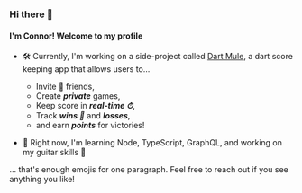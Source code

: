### Hi there 👋

#### I'm Connor! Welcome to my profile

- 🛠 Currently, I'm working on a side-project called [Dart Mule](https://beta.dartmule.com/), a dart score keeping app that allows users to... 
  - Invite 🎉 friends, 
  - Create ***private*** games, 
  - Keep score in ***real-time ⏱***, 
  - Track ***wins 🥇*** and ***losses***,
  - and earn ***points*** for victories!

- 🌱 Right now, I'm learning Node, TypeScript, GraphQL, and working on my guitar skills 🤘


... that's enough emojis for one paragraph. Feel free to reach out if you see anything you like!

<!--
**Connor406/Connor406** is a ✨ _special_ ✨ repository because its `README.md` (this file) appears on your GitHub profile.

Here are some ideas to get you started:

- 👯 I’m looking to collaborate on ...
- 🤔 I’m looking for help with ...
- 💬 Ask me about ...
- 📫 How to reach me: ...
- 😄 Pronouns: ...
- ⚡ Fun fact: ...
-->
